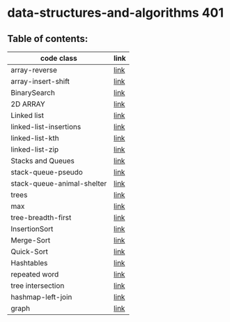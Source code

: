 # data-structures-and-algorithms 401
## Table of contents:
|code class|link|
|----------|----|
|array-reverse|[link](code01/README.md)|
|array-insert-shift|[link](code02/README.md)|
|BinarySearch|[link](code03/README.md)|
|2D ARRAY|[link](code04/README.md)|
|Linked list|[link](linked-list/README.md)|
|linked-list-insertions|[link](linked-list/linked-list-insertions.md)|
|linked-list-kth|[link](linked-list/linked-list-kth.md)|
|linked-list-zip|[link](linked-list/linked-list-zip.md)|
|Stacks and Queues|[link](code10/code10.md)|
|stack-queue-pseudo|[link](code10/code11.md)|
|stack-queue-animal-shelter|[link](code10/code12.md)|
|trees|[link](code15/code15.md)|
|max|[link](code15/code16.md)|
|tree-breadth-first|[link](code15/code17.md)|
|InsertionSort|[link](code26/README.md)|
|Merge-Sort|[link](code26/code27.md)|
|Quick-Sort|[link](code28Sort/code28.md)|
|Hashtables|[link](hashTabel30/code30.md)|
|repeated word|[link](hashTabel30/code31.md)|
|tree intersection|[link](hashTabel30/code32.md)|
|hashmap-left-join|[link](hashTabel30/code33.md)|
|graph|[link](graph/graph.md)|

